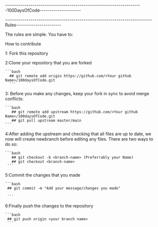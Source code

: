 ----------------------------------------------------------------------100DaysOfCode---------------------

---------------------------------------------------------------------------Rules-----------------------

The rules are simple. You have to:

How to contribute

1: Fork this repository

2:Clone your repository that you are forked

	```bash
      ## git remote add origin https://github.com/<Your github Name>/100daysOfCode.git
      ```

3: Before you make any changes, keep your fork in sync to avoid merge conflicts:
	
	```bash
       ## git remote add upstream https://github.com/<Your github Name>/100daysOfCode.git
       ## git pull upstream master/main
    ```

4:After adding the upstream and checking that all files are up to date, we now will create newbranch before editing any files. There are two ways to do so:
	
	```bash
       ## git checkout -b <branch-name> (Preferrably your Name)
       ## git checkout <branch-name>
     ```

5:Commit the changes that you made

	```bash
     ## git commit -m "Add your message/changes you made"

     ```

6:Finally push the changes to the repository

	```bash
     ## git push origin <your branch name>
     ```